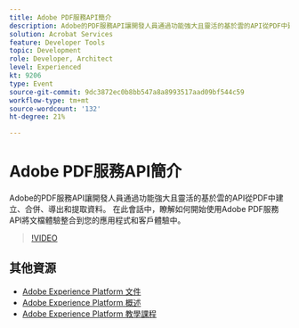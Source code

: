 ```yaml
---
title: Adobe PDF服務API簡介
description: Adobe的PDF服務API讓開發人員通過功能強大且靈活的基於雲的API從PDF中建立、合併、導出和提取資料。 在此會話中，瞭解如何開始使用Adobe PDF服務API將文檔體驗整合到您的應用程式和客戶體驗中。
solution: Acrobat Services
feature: Developer Tools
topic: Development
role: Developer, Architect
level: Experienced
kt: 9206
type: Event
source-git-commit: 9dc3872ec0b8bb547a8a8993517aad09bf544c59
workflow-type: tm+mt
source-wordcount: '132'
ht-degree: 21%

---
```


# Adobe PDF服務API簡介

Adobe的PDF服務API讓開發人員通過功能強大且靈活的基於雲的API從PDF中建立、合併、導出和提取資料。 在此會話中，瞭解如何開始使用Adobe PDF服務API將文檔體驗整合到您的應用程式和客戶體驗中。


>[!VIDEO](https://video.tv.adobe.com/v/337601/?quality=12&learn=on&hidetitle=true)

## 其他資源

- [Adobe Experience Platform 文件](https://experienceleague.adobe.com/docs/experience-platform.html)
- [Adobe Experience Platform 概述](https://experienceleague.adobe.com/docs/experience-platform/landing/home.html?lang=zh-Hant)
- [Adobe Experience Platform 教學課程](https://experienceleague.adobe.com/docs/platform-learn/tutorials/overview.html?lang=zh-Hant)
